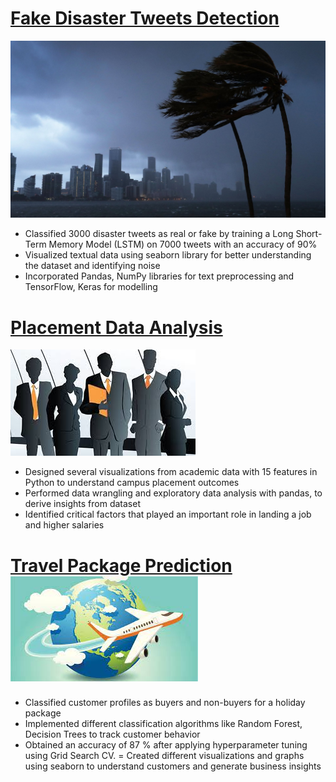 # [Fake Disaster Tweets Detection](https://github.com/choureymanas/Is-it-really-a-Disaster)
![](/images/getty_844768902_299186.jpg)

- Classified 3000 disaster tweets as real or fake by training a Long Short-Term Memory Model (LSTM) on 7000 tweets with an accuracy of 90% 
- Visualized textual data using seaborn library for better understanding the dataset and identifying noise 
- Incorporated Pandas, NumPy  libraries for text preprocessing and TensorFlow, Keras for modelling 

# [Placement Data Analysis](https://github.com/choureymanas/Placement-data-analysis)
![](/images/placements.jpg)
- Designed several visualizations from academic data with 15 features in Python to understand campus placement outcomes 
- Performed data wrangling and exploratory data analysis with pandas, to derive insights from dataset 
- Identified critical factors that played an important role in landing a job and higher salaries  

# [Travel Package Prediction](https://github.com/choureymanas/Travel-Package-Prediction)                                                                                          ![](/images/download.jpg)                    
- Classified customer profiles as buyers and non-buyers for a holiday package
- Implemented different classification algorithms like Random Forest, Decision Trees to track customer behavior
- Obtained an accuracy of 87 % after applying hyperparameter tuning using Grid Search CV. 
= Created different visualizations and graphs using seaborn to understand customers and generate business insights 

